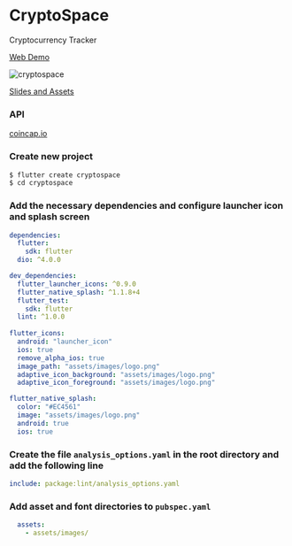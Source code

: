 # CryptoSpace

Cryptocurrency Tracker

[Web Demo](https://cryptospace.surge.sh/)

![cryptospace](https://user-images.githubusercontent.com/26859947/121122772-054ddf00-c7f0-11eb-95b4-683f83f5dfa2.png)

[Slides and Assets](https://drive.google.com/drive/folders/1URk9h1hyBR1w9rNcyUesPKCHVcq_R-l3?usp=sharing)

### API 

[coincap.io](https://docs.coincap.io/)

### Create new project

```bash
$ flutter create cryptospace
$ cd cryptospace
```

### Add the necessary dependencies and configure launcher icon and splash screen

```yaml
dependencies:
  flutter:
    sdk: flutter
  dio: ^4.0.0

dev_dependencies:
  flutter_launcher_icons: ^0.9.0
  flutter_native_splash: ^1.1.8+4
  flutter_test:
    sdk: flutter
  lint: ^1.0.0
 
flutter_icons:
  android: "launcher_icon"
  ios: true
  remove_alpha_ios: true
  image_path: "assets/images/logo.png"
  adaptive_icon_background: "assets/images/logo.png"
  adaptive_icon_foreground: "assets/images/logo.png"

flutter_native_splash:
  color: "#EC4561"
  image: "assets/images/logo.png"
  android: true
  ios: true
```

### Create the file `analysis_options.yaml` in the root directory and add the following line

```yaml
include: package:lint/analysis_options.yaml
```

### Add asset and font directories to `pubspec.yaml`

```yaml
  assets:
    - assets/images/
```
